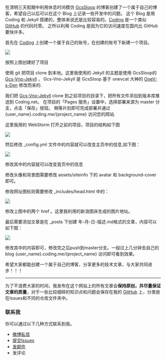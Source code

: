 在清明三天假期中利用休息时间模仿 [GcsSloop](http://www.gcssloop.com/) 的博客创建了一个属于自己的博客，希望自己以后可以在这个 Blog 上记录一些开发中的问题。
这个 Blog 是用 Coding 和 Jekyll 搭建的，整体来说还是比较容易的。[Coding](https://coding.net/) 是一个类似 [GitHub](https://github.com/) 的代码托管。
之所以利用 Coding 是因为它的访问速度在国内比 GitHub 要快许多。

首先在 [Coding](https://coding.net/) 上创建一个属于自己的账号，在创建的账号下新建一个项目。

![](http://ww1.sinaimg.cn/large/ee14e49dly1fec88omlpkj219q0wmae4.jpg)

按照上图创建好了项目

使用 git 把项目 clone 到本地。这里我使用的 Jekyll 的主题是使用 GcsSloop的[Gcs-Vno-Jekyll](https://github.com/GcsSloop/Gcs-Vno-Jekyll) ，
Gcs-Vno-Jekyll 是 GcsSloop 基于 onevcat 大神的 [OneV-s-Den](https://github.com/onevcat/OneV-s-Den) 修改而来的.

我们把 [Gcs-Vno-Jekyll](https://github.com/GcsSloop/Gcs-Vno-Jekyll) clone 到之前项目的目录下，把所有文件添加到版本库推送到 Coding.net。
在项目的「Pages 服务」设置中，选择部署来源为 master 分支，点击「保存」按钮。 稍等片刻即可完成部署并通过 {user_name}.coding.me/{project_name} 访问您的网站.

这里我用的 WebStorm 打开之前的项目，项目的结构如下图

![](http://ww1.sinaimg.cn/large/ee14e49dly1fec9ptk55pj20ju0nu40i.jpg)

然后修改 _config.yml 文件中的内容就可以改变主页中的信息,如下图：

![](http://ww1.sinaimg.cn/large/ee14e49dly1fec9ynmmaoj21ee0todn0.jpg)

修改其中的内容就可以改变首页中的信息

修改头像和背景图需要修改 assets/siteinfo 下的 avatar 和 background-cover 即可。

修改网址图标则需要修改 _includes/head.html 中的：

![](http://ww1.sinaimg.cn/large/ee14e49dly1feca5t21yyj21c0036gnb.jpg)

修改上图中的两个 href 。这里我利用的新浪图床生成的图片地址。

最后需要添加文章是在 _posts 下创建 年-月-日-描述.md格式的文章，内容可以如下图：

![](http://ww1.sinaimg.cn/large/ee14e49dly1fecadc0589j21k00zsdqh.jpg)

修改其中的内容即可，修改完之后push到master分支。一般过上几分钟去自己的 blog {user_name}.coding.me/{project_name} 访问即可看到效果。

希望大家都能创建一个属于自己的博客，分享更多的技术文章，与大家共同进步！！！

******

为了不浪费大家的时间，我发布在这个网站上的所有文章会**保持原创，并尽量保证文章的质量**，对于一些比较细碎的知识点和问题会保存在我的 [GitHub](https://github.com/shrotybin) 上，分类放在Issues和不同的仓库文件夹中。

### 联系我

你可以通过以下几种方式联系到我。

* [微博私信](http://weibo.com/shrotybin)
* [提交Issues](https://github.com/shrotybin/AndroidNote/issues)
* [发邮件](18334786948@163.com)
* 发评论
